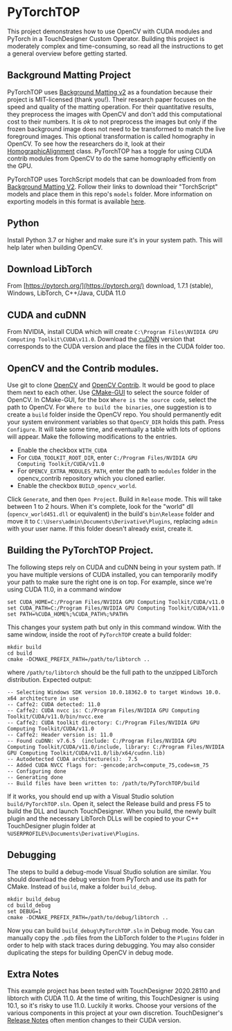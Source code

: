 # PyTorchTOP

This project demonstrates how to use OpenCV with CUDA modules and PyTorch in a TouchDesigner Custom Operator. Building this project is moderately complex and time-consuming, so read all the instructions to get a general overview before getting started.

## Background Matting Project

PyTorchTOP uses [Background Matting v2](https://github.com/PeterL1n/BackgroundMattingV2) as a foundation because their project is MIT-licensed (thank you!). Their research paper focuses on the speed and quality of the matting operation. For their quantitative results, they preprocess the images with OpenCV and don't add this computational cost to their numbers. It is *ok* to not preprocess the images but only if the frozen background image does not need to be transformed to match the live foreground images. This optional transformation is called homography in OpenCV. To see how the researchers do it, look at their [HomographicAlignment](https://github.com/PeterL1n/BackgroundMattingV2/blob/97e2df124d0fa96eb7f101961a2eb806cdd25049/inference_utils.py#L6) class. PyTorchTOP has a toggle for using CUDA contrib modules from OpenCV to do the same homography efficiently on the GPU.

PyTorchTOP uses TorchScript models that can be downloaded from from [Background Matting V2](https://github.com/PeterL1n/BackgroundMattingV2). Follow their links to download their "TorchScript" models and place them in this repo's `models` folder. More information on exporting models in this format is available [here](https://pytorch.org/tutorials/beginner/Intro_to_TorchScript_tutorial.html).

## Python

Install Python 3.7 or higher and make sure it's in your system path. This will help later when building OpenCV.

## Download LibTorch

From [https://pytorch.org/](https://pytorch.org/) download, 1.7.1 (stable), Windows, LibTorch, C++/Java, CUDA 11.0

## CUDA and cuDNN

From NVIDIA, install CUDA which will create `C:\Program Files\NVIDIA GPU Computing Toolkit\CUDA\v11.0`. Download the [cuDNN](https://developer.nvidia.com/cudnn) version that corresponds to the CUDA version and place the files in the CUDA folder too.

## OpenCV and the Contrib modules.

Use git to clone [OpenCV](https://github.com/opencv/opencv) and [OpenCV Contrib](https://github.com/opencv/opencv_contrib). It would be good to place them next to each other. Use [CMake-GUI](https://cmake.org/download/) to select the source folder of OpenCV. In CMake-GUI, for the box `Where is the source code`, select the path to OpenCV. For `Where to build the binaries`, one suggestion is to create a `build` folder inside the OpenCV repo. You should permanently edit your system environment variables so that `OpenCV_DIR` holds this path. Press `Configure`. It will take some time, and eventually a table with lots of options will appear. Make the following modifications to the entries.

* Enable the checkbox `WITH_CUDA`
* For `CUDA_TOOLKIT_ROOT_DIR`, enter `C:/Program Files/NVIDIA GPU Computing Toolkit/CUDA/v11.0`
* For `OPENCV_EXTRA_MODULES_PATH`, enter the path to `modules` folder in the opencv_contrib repository which you cloned earlier.
* Enable the checkbox `BUILD_opencv_world`.

Click `Generate`, and then `Open Project`. Build in `Release` mode. This will take between 1 to 2 hours. When it's complete, look for the "world" dll (`opencv_world451.dll` or equivalent) in the build's `bin\Release` folder and move it to `C:\Users\admin\Documents\Derivative\Plugins`, replacing `admin` with your user name. If this folder doesn't already exist, create it.

## Building the PyTorchTOP Project.

The following steps rely on CUDA and cuDNN being in your system path. If you have multiple versions of CUDA installed, you can temporarily modify your path to make sure the right one is on top. For example, since we're using CUDA 11.0, in a command window

    set CUDA_HOME=C:/Program Files/NVIDIA GPU Computing Toolkit/CUDA/v11.0
    set CUDA_PATH=C:/Program Files/NVIDIA GPU Computing Toolkit/CUDA/v11.0
    set PATH=%CUDA_HOME%;%CUDA_PATH%;%PATH%

This changes your system path but only in this command window. With the same window, inside the root of `PyTorchTOP` create a build folder:

    mkdir build
    cd build
    cmake -DCMAKE_PREFIX_PATH=/path/to/libtorch ..

where `/path/to/libtorch` should be the full path to the unzipped LibTorch distribution. Expected output:

	-- Selecting Windows SDK version 10.0.18362.0 to target Windows 10.0.
	x64 architecture in use
	-- Caffe2: CUDA detected: 11.0
	-- Caffe2: CUDA nvcc is: C:/Program Files/NVIDIA GPU Computing Toolkit/CUDA/v11.0/bin/nvcc.exe
	-- Caffe2: CUDA toolkit directory: C:/Program Files/NVIDIA GPU Computing Toolkit/CUDA/v11.0
	-- Caffe2: Header version is: 11.0
	-- Found cuDNN: v7.6.5  (include: C:/Program Files/NVIDIA GPU Computing Toolkit/CUDA/v11.0/include, library: C:/Program Files/NVIDIA GPU Computing Toolkit/CUDA/v11.0/lib/x64/cudnn.lib)
	-- Autodetected CUDA architecture(s):  7.5
	-- Added CUDA NVCC flags for: -gencode;arch=compute_75,code=sm_75
	-- Configuring done
	-- Generating done
	-- Build files have been written to: /path/to/PyTorchTOP/build

If it works, you should end up with a Visual Studio solution `build/PyTorchTOP.sln`. Open it, select the Release build and press F5 to build the DLL and launch TouchDesigner. When you build, the newly built plugin and the necessary LibTorch DLLs will be copied to your C++ TouchDesigner plugin folder at `%USERPROFILE%\Documents\Derivative\Plugins`.

## Debugging

The steps to build a debug-mode Visual Studio solution are similar. You should download the debug version from PyTorch and use its path for CMake. Instead of `build`, make a folder `build_debug`.

    mkdir build_debug
    cd build_debug
    set DEBUG=1
    cmake -DCMAKE_PREFIX_PATH=/path/to/debug/libtorch ..

 Now you can build `build_debug\PyTorchTOP.sln` in Debug mode. You can manually copy the `.pdb` files from the LibTorch folder to the `Plugins` folder in order to help with stack traces during debugging. You may also consider duplicating the steps for building OpenCV in debug mode.

## Extra Notes

This example project has been tested with TouchDesigner 2020.28110 and libtorch with CUDA 11.0. At the time of writing, this TouchDesigner is using 10.1, so it's risky to use 11.0. Luckily it works. Choose your versions of the various components in this project at your own discretion. TouchDesigner's [Release Notes](https://docs.derivative.ca/Release_Notes) often mention changes to their CUDA version.